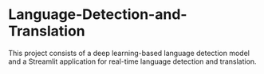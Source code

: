 # Language-Detection-and-Translation
This project consists of a deep learning-based language detection model and a Streamlit application for real-time language detection and translation.
